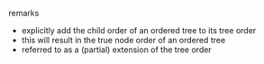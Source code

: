 
remarks
- explicitly add the child order of an ordered tree to its tree order
- this will result in the true node order of an ordered tree
- referred to as a (partial) extension of the tree order
